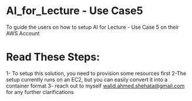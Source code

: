 # AI_for_Lecture - Use Case5
To guide the users on how to setup AI for Lecture - Use Case 5 on their AWS Account
# Read These Steps:
 1- To setup this solution, you need to provision some resources first
 2-The setup currently runs on an EC2, but you can easily convert it into a container format
 3- reach out to myself walid.ahmed.shehata@gmail.com for any further clarifications
